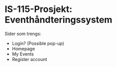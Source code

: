 # IS-115-Prosjekt: Eventhåndteringssystem

Sider som trengs:
- Login? (Possible pop-up)
- Homepage
- My Events
- Register account
